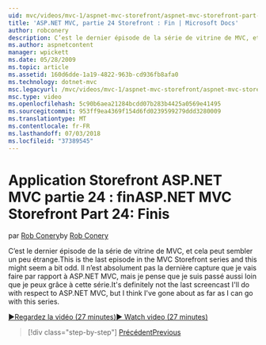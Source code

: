 ```yaml
---
uid: mvc/videos/mvc-1/aspnet-mvc-storefront/aspnet-mvc-storefront-part-24-finis
title: 'ASP.NET MVC, partie 24 Storefront : Fin | Microsoft Docs'
author: robconery
description: C’est le dernier épisode de la série de vitrine de MVC, et cela peut sembler un peu étrange. Il n’est absolument pas la dernière capture que je fais en ce qui concerne ASP.NET...
ms.author: aspnetcontent
manager: wpickett
ms.date: 05/28/2009
ms.topic: article
ms.assetid: 160d6dde-1a19-4822-963b-cd936fb8afa0
ms.technology: dotnet-mvc
msc.legacyurl: /mvc/videos/mvc-1/aspnet-mvc-storefront/aspnet-mvc-storefront-part-24-finis
msc.type: video
ms.openlocfilehash: 5c90b6aea21284bcdd07b283b4425a0569e41495
ms.sourcegitcommit: 953ff9ea4369f154d6fd0239599279ddd3280009
ms.translationtype: MT
ms.contentlocale: fr-FR
ms.lasthandoff: 07/03/2018
ms.locfileid: "37389545"
---
```

<a name="aspnet-mvc-storefront-part-24-finis"></a><span data-ttu-id="7a168-104">Application Storefront ASP.NET MVC partie 24 : fin</span><span class="sxs-lookup"><span data-stu-id="7a168-104">ASP.NET MVC Storefront Part 24: Finis</span></span>
====================
<span data-ttu-id="7a168-105">par [Rob Conery](https://github.com/robconery)</span><span class="sxs-lookup"><span data-stu-id="7a168-105">by [Rob Conery](https://github.com/robconery)</span></span>

<span data-ttu-id="7a168-106">C’est le dernier épisode de la série de vitrine de MVC, et cela peut sembler un peu étrange.</span><span class="sxs-lookup"><span data-stu-id="7a168-106">This is the last episode in the MVC Storefront series and this might seem a bit odd.</span></span> <span data-ttu-id="7a168-107">Il n’est absolument pas la dernière capture que je vais faire par rapport à ASP.NET MVC, mais je pense que je suis passé aussi loin que je peux grâce à cette série.</span><span class="sxs-lookup"><span data-stu-id="7a168-107">It's definitely not the last screencast I'll do with respect to ASP.NET MVC, but I think I've gone about as far as I can go with this series.</span></span>

[<span data-ttu-id="7a168-108">&#9654;Regardez la vidéo (27 minutes)</span><span class="sxs-lookup"><span data-stu-id="7a168-108">&#9654; Watch video (27 minutes)</span></span>](https://channel9.msdn.com/Blogs/ASP-NET-Site-Videos/aspnet-mvc-storefront-part-24-finis)

> [!div class="step-by-step"]
> [<span data-ttu-id="7a168-109">Précédent</span><span class="sxs-lookup"><span data-stu-id="7a168-109">Previous</span></span>](aspnet-mvc-storefront-part-23-getting-started-with-domain-driven-design.md)
